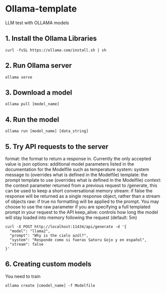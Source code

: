# Ollama-template
LLM test with OLLAMA models

## 1. Install the Ollama Libraries
```SHELL
curl -fsSL https://ollama.com/install.sh | sh
```

## 2. Run Ollama server
```SHELL
ollama serve
```

## 3. Download a model
```SHELL
ollama pull [model_name]
```

## 4. Run the model
```SHELL
ollama run [model_name] [data_string]
```

## 5. Try API requests to the server
format: the format to return a response in. Currently the only accepted value is json
options: additional model parameters listed in the documentation for the Modelfile such as temperature
system: system message to (overrides what is defined in the Modelfile)
template: the prompt template to use (overrides what is defined in the Modelfile)
context: the context parameter returned from a previous request to /generate, this can be used to keep a short conversational memory
stream: if false the response will be returned as a single response object, rather than a stream of objects
raw: if true no formatting will be applied to the prompt. You may choose to use the raw parameter if you are specifying a full templated prompt in your request to the API
keep_alive: controls how long the model will stay loaded into memory following the request (default: 5m)
```SHELL
curl -X POST http://localhost:11434/api/generate -d '{
  "model": "llama2",
  "prompt": "Why is the cielo azúl?",
  "system": "Responde como si fueras Satoru Gojo y en español",
  "stream": false
}'
```

## 6. Creating custom models
You need to train
```SHELL
ollama create [cmodel_name] -f Modelfile
```
